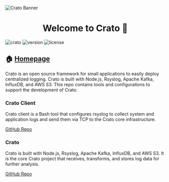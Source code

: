 ![Crato Banner](https://i.imgur.com/cfeEUFu.png)

<h1 align="center">Welcome to Crato 👋</h1>

![crato](https://img.shields.io/badge/Crato-%F0%9F%93%A6-1e4470?style=plastic) 
![version](https://img.shields.io/badge/version-0.7.0-1e4470?style=plastic) 
![license](https://img.shields.io/github/license/crato-logging/crato?color=1e4470&style=plastic)

## 🏠 [Homepage](http://bit.ly/2TJckpZ)

Crato is an open source framework for small applications to easily deploy centralized logging. Crato is built with Node.js, Rsyslog, Apache Kafka, InfluxDB, and AWS S3. This repo contains tools and configurations to support the development of Crato.

### Crato Client

Crato client is a Bash tool that configures rsyslog to collect system and application logs and send them via TCP to the Crato core infrastructure.

[GitHub Repo](https://github.com/crato-logging/crato-client)

### Crato

Crato is built with Node.js, Rsyslog, Apache Kafka, InfluxDB, and AWS S3. It is the core Crato project that receives, transforms, and stores log data for further analysis.

[GitHub Repo](https://github.com/crato-logging/crato)
